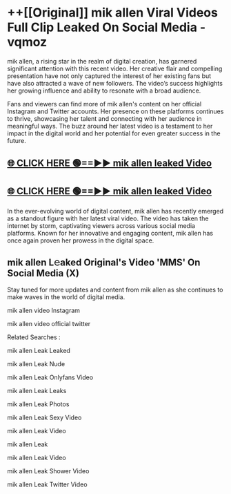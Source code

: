 # ++[[Original]] mik allen Viral Videos Full Clip Leaked On Social Media - vqmoz<br>

mik allen, a rising star in the realm of digital creation, has garnered significant attention with this recent video. Her creative flair and compelling presentation have not only captured the interest of her existing fans but have also attracted a wave of new followers. The video’s success highlights her growing influence and ability to resonate with a broad audience.

Fans and viewers can find more of mik allen's content on her official Instagram and Twitter accounts. Her presence on these platforms continues to thrive, showcasing her talent and connecting with her audience in meaningful ways. The buzz around her latest video is a testament to her impact in the digital world and her potential for even greater success in the future.


## [🌐 CLICK HERE 🟢==►► mik allen leaked Video ](https://onlyclips.site?title=mik_allen&ref=git)

## [🌐 CLICK HERE 🟢==►► mik allen leaked Video ](https://onlyclips.site?title=mik_allen&ref=git)


In the ever-evolving world of digital content, mik allen has recently emerged as a standout figure with her latest viral video. The video has taken the internet by storm, captivating viewers across various social media platforms. Known for her innovative and engaging content, mik allen has once again proven her prowess in the digital space.



## mik allen L𝚎aked Original's Video 'MMS' On Social Media (X)


Stay tuned for more updates and content from mik allen as she continues to make waves in the world of digital media.

mik allen video Instagram

mik allen video official twitter


Related Searches :

mik allen Leak Leaked

mik allen Leak Nude

mik allen Leak Onlyfans Video

mik allen Leak Leaks

mik allen Leak Photos

mik allen Leak Sexy Video

mik allen Leak Video

mik allen Leak

mik allen Leak Video

mik allen Leak Shower Video

mik allen Leak Twitter Video

